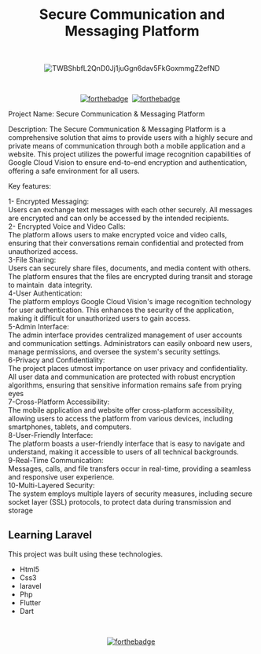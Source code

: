 <h1 align="center">
 Secure Communication and Messaging Platform
</h1>
<div align="left", height="48" , width="48" >
 
</div>

<br/>

<center>


![TWBShbfL2QnD0Jj1juGgn6dav5FkGoxmmgZ2efND](https://github.com/hcarbelnainanis/scmp_app/assets/71183864/811fa2c5-eeed-40e7-8412-de0a248851e0)

</center>

<div align="center">
 
</div>

<br/>

<center>


[![forthebadge](https://forthebadge.com/images/badges/built-by-developers.svg)](https://forthebadge.com)&nbsp;
[![forthebadge](https://forthebadge.com/images/badges/ctrl-c-ctrl-v.svg)](https://forthebadge.com) &nbsp;
</center>
Project Name: Secure Communication & Messaging Platform

Description: The Secure Communication & Messaging Platform is a comprehensive solution that aims to provide users with a highly secure and private means of communication through both a mobile application and a website. This project utilizes the powerful image recognition capabilities of Google Cloud Vision to ensure end-to-end encryption and authentication, offering a safe environment for all users.

Key features:

1-   Encrypted Messaging:<br>
Users can exchange text messages with each other securely. All messages are encrypted and can only be accessed by the intended recipients.<br>
2-   Encrypted Voice and Video Calls:<br>
The platform allows users to make encrypted voice and video calls, ensuring that their conversations remain confidential and protected from unauthorized access.<br>
3-File Sharing:<br>
Users can securely share files, documents, and media content with others. The platform ensures that the files are encrypted during transit and storage to maintain&nbsp; data integrity.<br>
4-User Authentication:<br>
The platform employs Google Cloud Vision's image recognition technology for user authentication. This enhances the security of the application, making it difficult for unauthorized users to gain access.<br>
5-Admin Interface:<br>
The admin interface provides centralized management of user accounts and communication settings. Administrators can easily onboard new users, manage permissions, and oversee the system's security settings.<br>
6-Privacy and Confidentiality:<br>
The project places utmost importance on user privacy and confidentiality. All user data and communication are protected with robust encryption algorithms, ensuring that sensitive information remains safe from prying eyes<br>
7-Cross-Platform Accessibility:<br>
The mobile application and website offer cross-platform accessibility, allowing users to access the platform from various devices, including smartphones, tablets, and computers.<br>
8-User-Friendly Interface:<br>
The platform boasts a user-friendly interface that is easy to navigate and understand, making it accessible to users of all technical backgrounds.<br>
9-Real-Time Communication: <br>
Messages, calls, and file transfers occur in real-time, providing a seamless and responsive user experience.<br>
10-Multi-Layered Security:<br>
The system employs multiple layers of security measures, including secure socket layer (SSL) protocols, to protect data during transmission and storage<br>

## Learning Laravel

This project was built using these technologies.

- Html5
- Css3
- laravel
- Php
- Flutter
- Dart
<div align="center">
 
</div>

<br/>

<center>


[![forthebadge](https://forthebadge.com/images/badges/built-with-love.svg)](https://forthebadge.com)&nbsp;

</center>



